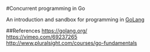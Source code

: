 #Concurrent programming in Go

An introduction and sandbox for programming in [GoLang](https://golang.org/)

##References
https://golang.org/  
https://vimeo.com/69237265  
http://www.pluralsight.com/courses/go-fundamentals  
